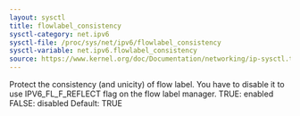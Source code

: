 ```yaml
---
layout: sysctl
title: flowlabel_consistency
sysctl-category: net.ipv6
sysctl-file: /proc/sys/net/ipv6/flowlabel_consistency
sysctl-variable: net.ipv6.flowlabel_consistency
source: https://www.kernel.org/doc/Documentation/networking/ip-sysctl.txt
---
```

Protect the consistency (and unicity) of flow label.
You have to disable it to use IPV6_FL_F_REFLECT flag on the
flow label manager.
TRUE: enabled
FALSE: disabled
Default: TRUE

